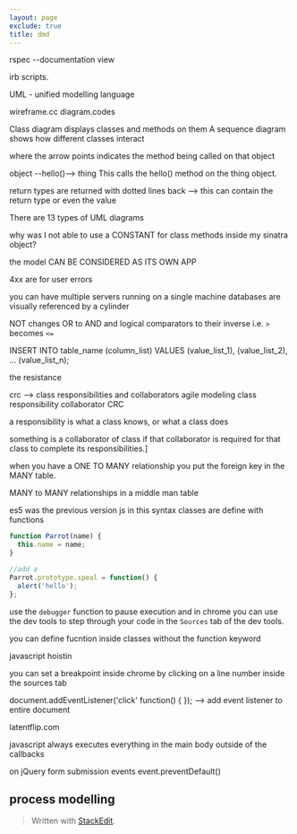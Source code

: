 ```yaml
---
layout: page
exclude: true
title: dmd
---
```


rspec --documentation view

irb scripts.

UML - unified modelling language

wireframe.cc
diagram.codes

Class diagram displays classes and methods on them
A sequence diagram shows how different classes interact

where the arrow points indicates the method being called on that object

object --hello()--> thing
This calls the hello() method on the thing object.

return types are returned with dotted lines back --> this can contain the return type or even the value

There are 13 types of UML diagrams


why was I not able to use a CONSTANT for class methods inside my sinatra object?

the model CAN BE CONSIDERED AS ITS OWN APP

4xx are for user errors

you can have multiple servers running on a single machine
databases are visually referenced by a cylinder


NOT changes OR to AND and logical comparators to their inverse i.e. `>` becomes `<=`

INSERT INTO table_name (column_list)
VALUES
    (value_list_1),
    (value_list_2),
    ...
    (value_list_n);

the resistance

crc --> class responsibilities and collaborators
agile modeling class responsibility collaborator CRC

a responsibility is what a class knows, or what a class does

something is a collaborator of class if that collaborator is required for that class to complete its responsibilities.]

when you have a ONE TO MANY relationship you put the foreign key in the MANY table.

MANY to MANY relationships in a middle man table

es5 was the previous version js
in this syntax classes are define with functions
```js
function Parrot(name) {
  this.name = name;
}

//add a 
Parrot.prototype.speal = function() {
  alert('hello');
};

```

use the `debugger` function to pause execution and in chrome you can use the dev tools to step through your code in the `Sources` tab of the dev tools.

you can define fucntion inside classes without the function keyword

javascript hoistin

you can set a breakpoint inside chrome by clicking on a line number inside the sources tab

document.addEventListener('click' function() { }); --> add event listener to entire document

latentflip.com

javascript always executes everything in the main body outside of the callbacks

on jQuery form submission events
event.preventDefault()
## process modelling


> Written with [StackEdit](https://stackedit.io/).
<!--stackedit_data:
eyJoaXN0b3J5IjpbLTEyMTM1NDA0NDIsMTA5NDEzNDEyNCwtMT
EwMDIzNzQzNywtMTcxOTE5NTI3NCwtMTg1MTIyODgyLDEzNDQ1
MjIxNzgsMTY2ODY3Njg0MSwtMTkyODA4MjgsMTk0MTI4NTg1My
wtNjI2NzM4MTczLC0xOTg3NjI5MzQsLTE2NDQ4NDc2OTAsLTY0
OTYyMDAzMywtMjA4NTA1MTk3MSwtMjAzNTg3OTQwNiwtMTEzMj
g0NjEzNywxODAxNTc1Nzk4LDE5MTY3OTE3MjUsLTEwOTQ3MjM5
NTEsLTEzMzM0ODQwMTldfQ==
-->